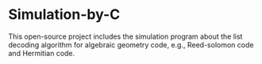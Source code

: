 # Simulation-by-C
This open-source project includes the simulation program about the list decoding algorithm for algebraic geometry code, e.g., Reed-solomon code and Hermitian code.
